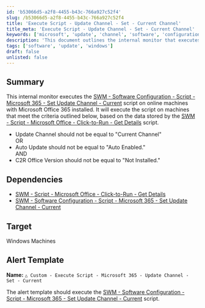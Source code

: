 ```yaml
---
id: 'b53066d5-a2f8-4455-b43c-766a927c52f4'
slug: /b53066d5-a2f8-4455-b43c-766a927c52f4
title: 'Execute Script - Update Channel - Set - Current Channel'
title_meta: 'Execute Script - Update Channel - Set - Current Channel'
keywords: ['microsoft', 'update', 'channel', 'software', 'configuration']
description: 'This document outlines the internal monitor that executes the Software Configuration script for Microsoft 365 to set the update channel to Current on eligible Windows machines. It details the criteria for execution based on the status of the update channel, auto-update settings, and Click-to-Run Office version, along with the necessary dependencies and alert template for execution.'
tags: ['software', 'update', 'windows']
draft: false
unlisted: false
---
```


## Summary

This internal monitor executes the [SWM - Software Configuration - Script - Microsoft 365 - Set Update Channel - Current](<../scripts/Microsoft 365 - Set Update Channel - Current.md>) script on online machines with Microsoft Office 365 installed. It will execute the script on machines that meet the criteria outlined below, based on the data stored by the [SWM - Script - Microsoft Office - Click-to-Run - Get Details](<../scripts/Microsoft 365 - Click-to-Run - Get Details.md>) script.

- Update Channel should not be equal to "Current Channel"  
OR  
- Auto Update should not be equal to "Auto Enabled."  
AND  
- C2R Office Version should not be equal to "Not Installed."

## Dependencies

- [SWM - Script - Microsoft Office - Click-to-Run - Get Details](<../scripts/Microsoft 365 - Click-to-Run - Get Details.md>)
- [SWM - Software Configuration - Script - Microsoft 365 - Set Update Channel - Current](<../scripts/Microsoft 365 - Set Update Channel - Current.md>)

## Target

Windows Machines

## Alert Template

**Name:** `△ Custom - Execute Script - Microsoft 365 - Update Channel - Set - Current`

The alert template should execute the [SWM - Software Configuration - Script - Microsoft 365 - Set Update Channel - Current](<../scripts/Microsoft 365 - Set Update Channel - Current.md>) script.



